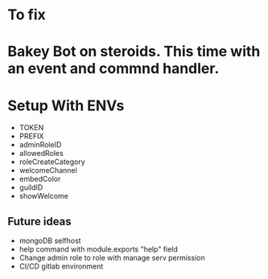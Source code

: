 # To fix 

# Bakey Bot on steroids. This time with an event and commnd handler. 

# Setup With ENVs
- TOKEN
- PREFIX 
- adminRoleID
- allowedRoles
- roleCreateCategory
- welcomeChannel
- embedColor
- guildID
- showWelcome

## Future ideas

- mongoDB selfhost
- help command with module.exports "help" field
- Change admin role to role with manage serv permission
- CI/CD gitlab environment